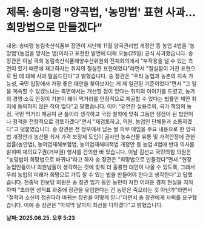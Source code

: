 # **제목: 송미령 "양곡법, '농망법' 표현 사과…희망법으로 만들겠다"**

  내용: 송미령 농림축산식품부 장관이 지난해 11월 양곡관리법 개정안 등 농업 4법을 '농망법'(농업을 망치는 법)이라고 표현한 발언에 대해 오늘(25일) 공식 사과했습니다.  송 장관은 이날 국회 농림축산식품해양수산위원회 전체회의에서 "부작용을 낼 수 있는 측면이 있기 때문에 재고하자는 취지의 절실한 표현이었다"라면서 "절실함이 거친 표현으로 된 데 대해 사과 말씀드린다"고 밝혔습니다.  송 장관은 "우리 농업과 농촌의 지속 가능성, 국민 입장에서 가장 좋은 대안을 찾아보자는 게 제 일관된 기준이었다"면서 "그 일을 계속할 수 있겠느냐는 측면에서는 개선할 점이 있다는 취지의 이야기를 드렸고, 농가의 경영·소득 안정이 기본이 돼야 먹거리를 안정적으로 제공할 수 있다는 법률안 제안 취지에 동의하지 않은 적이 없다"고 말했습니다.  이어 "유연한 실용주의, 국가 책임의 농정, 국민 먹거리 제공이 큰 틀이라 생각하고 국정 철학에 맞춰 그동안 쟁점이 된 법안이나 정책을 전향적으로 검토하겠다"면서 "재검토하고, 의원, 농업인 단체들과 소통하겠다"고 덧붙였습니다.  송 장관은 전 정부에서 남는 쌀 의무 매입을 주요 내용으로 한 양곡법 개정안과 농산물 최저 가격 보장제 도입이 골자인 농수산물 유통 및 가격안정에 관한 법률(농안법), 농어업재해보험법, 농어업재해대책법 개정안 등 농업 4법에 반대 의사를 밝히며 재의요구권(거부권) 행사를 건의한 바 있습니다.  이날 김선교 국민의힘 의원은 "농망법이 희망법으로 바뀌나"라고 하자 송 장관은 "희망법으로 만들겠다"면서 "현장 농업인들이나 의원님들이 생각하는 것에 맞춰 더 훌륭한 대안이 나올 수 있도록, 그래서 우리 농업의 미래가 희망으로 가득 찰 수 있는 법을 만들어야 한다고 생각한다"고 답했습니다.  전종덕 진보당 의원은 송 장관 임기 동안 농민이 처한 어려운 경제 현실을 지적하며 "초라한 성적표 와중에 장관을 유임한다는 건 농민은 죽으라는 것 아닌가"라면서 "철학과 소신이 정권따라 바뀌는 장관을 어떻게 믿나"라면서 송 장관에게 사퇴를 요구했습니다.  이에 송 장관은 "마지막 날까지 최선을 다하겠다"고 밝혔습니다.

  **날짜: 2025.06.25. 오후 5:23**